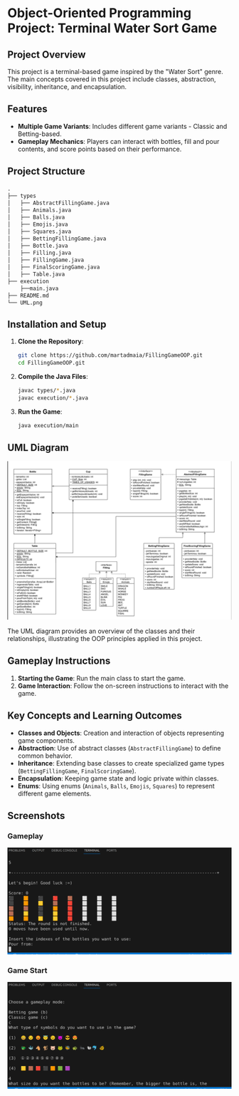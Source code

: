 # Object-Oriented Programming Project: Terminal Water Sort Game

## Project Overview

This project is a terminal-based game inspired by the "Water Sort" genre. The main concepts covered in this project include classes, abstraction, visibility, inheritance, and encapsulation. 

## Features

- **Multiple Game Variants**: Includes different game variants - Classic and Betting-based.
- **Gameplay Mechanics**: Players can interact with bottles, fill and pour contents, and score points based on their performance.

## Project Structure

```plaintext
.
├── types
│   ├── AbstractFillingGame.java
│   ├── Animals.java
│   ├── Balls.java
│   ├── Emojis.java
│   ├── Squares.java
│   ├── BettingFillingGame.java
│   ├── Bottle.java
│   ├── Filling.java
│   ├── FillingGame.java
│   ├── FinalScoringGame.java
│   ├── Table.java
├── execution
    ├──main.java
├── README.md
└── UML.png
```

## Installation and Setup

1. **Clone the Repository**:
    ```sh
    git clone https://github.com/martadmaia/FillingGameOOP.git
    cd FillingGameOOP.git
    ```

2. **Compile the Java Files**:
    ```sh
    javac types/*.java
    javac execution/*.java
    ```

3. **Run the Game**:
    ```sh
    java execution/main
    ```

## UML Diagram

![UML Diagram](UML.png)

The UML diagram provides an overview of the classes and their relationships, illustrating the OOP principles applied in this project.

## Gameplay Instructions

1. **Starting the Game**: Run the main class to start the game.
2. **Game Interaction**: Follow the on-screen instructions to interact with the game.

## Key Concepts and Learning Outcomes

- **Classes and Objects**: Creation and interaction of objects representing game components.
- **Abstraction**: Use of abstract classes (`AbstractFillingGame`) to define common behavior.
- **Inheritance**: Extending base classes to create specialized game types (`BettingFillingGame`, `FinalScoringGame`).
- **Encapsulation**: Keeping game state and logic private within classes.
- **Enums**: Using enums (`Animals`, `Balls`, `Emojis`, `Squares`) to represent different game elements.

## Screenshots

### Gameplay
![Game Start](screenshots/Gameplay1.png)

### Game Start
![Gameplay](screenshots/Gameplay2.png)